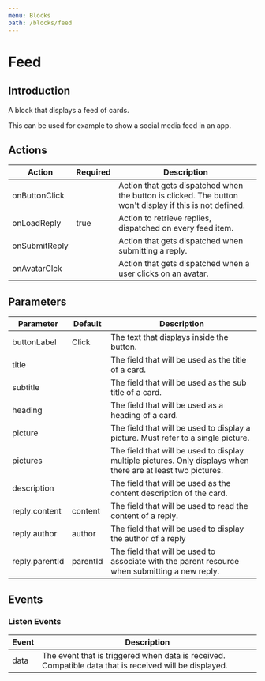 ```yaml
---
menu: Blocks
path: /blocks/feed
---
```


# Feed

## Introduction

A block that displays a feed of cards.

This can be used for example to show a social media feed in an app.

## Actions

| Action        | Required | Description                                                                                              |
| ------------- | -------- | -------------------------------------------------------------------------------------------------------- |
| onButtonClick |          | Action that gets dispatched when the button is clicked. The button won't display if this is not defined. |
| onLoadReply   | true     | Action to retrieve replies, dispatched on every feed item.                                               |
| onSubmitReply |          | Action that gets dispatched when submitting a reply.                                                     |
| onAvatarClck  |          | Action that gets dispatched when a user clicks on an avatar.                                             |

## Parameters

| Parameter      | Default  | Description                                                                                                   |
| -------------- | -------- | ------------------------------------------------------------------------------------------------------------- |
| buttonLabel    | Click    | The text that displays inside the button.                                                                     |
| title          |          | The field that will be used as the title of a card.                                                           |
| subtitle       |          | The field that will be used as the sub title of a card.                                                       |
| heading        |          | The field that will be used as a heading of a card.                                                           |
| picture        |          | The field that will be used to display a picture. Must refer to a single picture.                             |
| pictures       |          | The field that will be used to display multiple pictures. Only displays when there are at least two pictures. |
| description    |          | The field that will be used as the content description of the card.                                           |
| reply.content  | content  | The field that will be used to read the content of a reply.                                                   |
| reply.author   | author   | The field that will be used to display the author of a reply                                                  |
| reply.parentId | parentId | The field that will be used to associate with the parent resource when submitting a new reply.                |

## Events

### Listen Events

| Event | Description                                                                                            |
| ----- | ------------------------------------------------------------------------------------------------------ |
| data  | The event that is triggered when data is received. Compatible data that is received will be displayed. |
